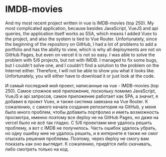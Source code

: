# IMDB-movies

And my most recent project written in vue is IMDB-movies (top 250).
My most complicated application, because besides JavaScript, VueJS and api queries, the application itself works as SSA, which means I added Vuex to the project, and also the system is tied to Vue Router.
Unfortunately, since the beginning of the repository on GitHub, I had a lot of problems to add a portfolio and has the ability to view, which is why all deployments are not on GitHub Pages, but even on vercel it is not so easy. I was able to solve the problem with 5/6 projects, but not with IMDB. I managed to fix some bugs, but I couldn't solve one, and I couldn't find a solution to the problem on the Internet either.
Therefore, I will not be able to show you what it looks like. Unfortunately, you will either have to download it or just look at the code.

И самый последний мой проект, написанные на vue - IMDB-movies (top 250).
Самое сложное моё приложение, поскольку помимо JavaScript, VueJS и api запросов, самое приложение работает как SPA, а значит, я добавил в проект Vuex, и также система завязана на Vue Router.
К сожалению, с самого начала создания репозитория на GitHub, у меня было много проблем, чтобы добавить портфолио и иметь возможность просмотра, именно поэтому все deploy не на GitHub Pages, но даже на vercel было не всё так гладко. С 5/6 проектами мне удалось решить проблему, а вот с IMDB не получилось. Часть ошибок удалось убрать, но одну ошибку мне не удалось решить, и в интернете я также не смог отыскать решения проблемы.
Поэтому, через deploy не смогу вам показать как оно выглядит. К сожалению, придётся либо скачивать, либо смотреть только на код.
